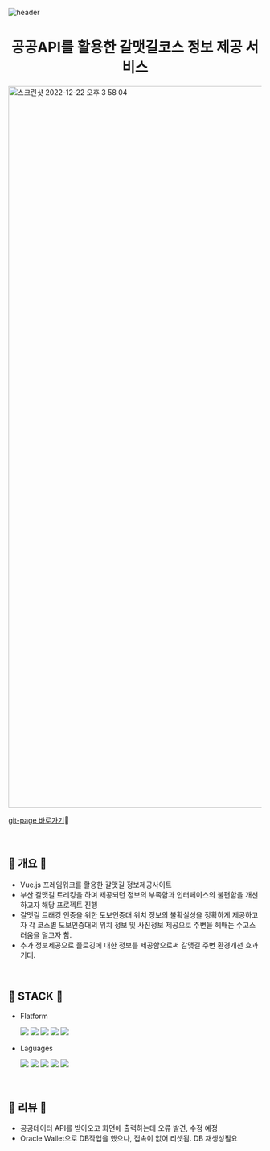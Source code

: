 ![header](https://capsule-render.vercel.app/api?type=waving&color=auto&height=200&section=header&text=Seol's%20GitHub&fontSize=90)

<h1 align='center'>공공API를 활용한 갈맷길코스 정보 제공 서비스 </h1>

<img width="1435" alt="스크린샷 2022-12-22 오후 3 58 04" src="https://user-images.githubusercontent.com/99378739/209075961-4d61ce83-c28b-4fca-8c1a-48ef3bb627ad.png">

[git-page 바로가기](https://yj-seol.github.io/galmaetgil)🔗

<br />


## :gem: 개요 :gem:

-   Vue.js 프레임워크를 활용한 갈맷길 정보제공사이트
-   부산 갈맷길 트레킹을 하며 제공되던 정보의 부족함과 인터페이스의 불편함을 개선하고자
해당 프로젝트 진행
- 갈맷길 트래킹 인증을 위한 도보인증대 위치 정보의 불확실성을 정확하게 제공하고자 각 코스별 도보인증대의 위치 정보 및 사진정보 제공으로 주변을 헤매는 수고스러움을 덜고자 함.
- 추가 정보제공으로 플로깅에 대한 정보를 제공함으로써 갈맷길 주변 환경개선 효과 기대.

<br />

## :gem: STACK :gem:

-   Flatform

    <img src="https://img.shields.io/badge/VSCode-007ACC?style=flat-square&logo=VisualStudioCode&logoColor=white"/>     <img src="https://img.shields.io/badge/Vue.js-4FC08D?style=flat-square&logo=Vue.js&logoColor=white"/>  <img src="https://img.shields.io/badge/Bootstrap-7952B3?style=flat-square&logo=Bootstrap&logoColor=white"/> 
     <img src="https://img.shields.io/badge/IntelliJ IDEA-000000?style=flat-square&logo=IntelliJ IDEA&logoColor=white"/> <img src="https://img.shields.io/badge/Spring Boot-6DB33F?style=flat-square&logo=Spring Boot&logoColor=white"/>

-   Laguages

    <img src="https://img.shields.io/badge/HTML5-E34F26?style=flat-square&logo=HTML5&logoColor=white"/> <img src="https://img.shields.io/badge/CSS3-1572B6?style=flat-square&logo=CSS3&logoColor=white"/> <img src="https://img.shields.io/badge/JavaScript-F7DF1E?style=flat-square&logo=JavaScript&logoColor=white"/> <img src="https://img.shields.io/badge/Oracle-F80000?style=flat-square&logo=Oracle&logoColor=white"/> <img src="https://img.shields.io/badge/JAVA-007396?style=flat-square&logo=OpenJDK&logoColor=white"/>


<br />


## :gem: 리뷰 :gem:

-   공공데이터 API를 받아오고 화면에 출력하는데 오류 발견, 수정 예정
- Oracle Wallet으로 DB작업을 했으나, 접속이 없어 리셋됨. DB 재생성필요

